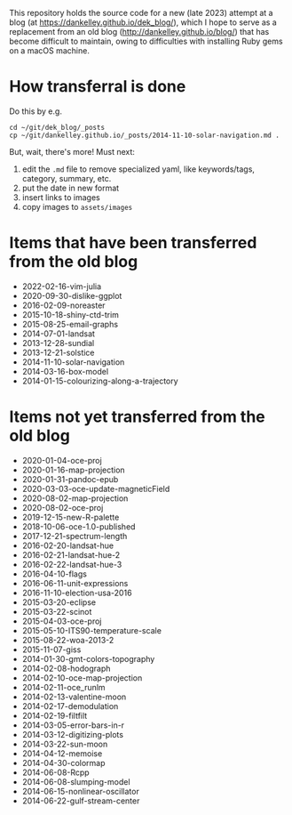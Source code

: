 This repository holds the source code for a new (late 2023) attempt at a blog
(at https://dankelley.github.io/dek_blog/), which I hope to serve as a
replacement from an old blog (http://dankelley.github.io/blog/) that has become
difficult to maintain, owing to difficulties with installing Ruby gems on a
macOS machine.

# How transferral is done

Do this by e.g.
```
cd ~/git/dek_blog/_posts
cp ~/git/dankelley.github.io/_posts/2014-11-10-solar-navigation.md .
```

But, wait, there's more!  Must next:
1. edit the `.md` file to remove specialized yaml, like keywords/tags,
   category, summary, etc.
2. put the date in new format
3. insert links to images
4. copy images to `assets/images`

# Items that have been transferred from the old blog

* 2022-02-16-vim-julia
* 2020-09-30-dislike-ggplot
* 2016-02-09-noreaster
* 2015-10-18-shiny-ctd-trim
* 2015-08-25-email-graphs
* 2014-07-01-landsat
* 2013-12-28-sundial
* 2013-12-21-solstice
* 2014-11-10-solar-navigation
* 2014-03-16-box-model
* 2014-01-15-colourizing-along-a-trajectory

# Items not yet transferred from the old blog

* 2020-01-04-oce-proj
* 2020-01-16-map-projection
* 2020-01-31-pandoc-epub
* 2020-03-03-oce-update-magneticField
* 2020-08-02-map-projection
* 2020-08-02-oce-proj
* 2019-12-15-new-R-palette
* 2018-10-06-oce-1.0-published
* 2017-12-21-spectrum-length
* 2016-02-20-landsat-hue
* 2016-02-21-landsat-hue-2
* 2016-02-22-landsat-hue-3
* 2016-04-10-flags
* 2016-06-11-unit-expressions
* 2016-11-10-election-usa-2016
* 2015-03-20-eclipse
* 2015-03-22-scinot
* 2015-04-03-oce-proj
* 2015-05-10-ITS90-temperature-scale
* 2015-08-22-woa-2013-2
* 2015-11-07-giss
* 2014-01-30-gmt-colors-topography
* 2014-02-08-hodograph
* 2014-02-10-oce-map-projection
* 2014-02-11-oce_runlm
* 2014-02-13-valentine-moon
* 2014-02-17-demodulation
* 2014-02-19-filtfilt
* 2014-03-05-error-bars-in-r
* 2014-03-12-digitizing-plots
* 2014-03-22-sun-moon
* 2014-04-12-memoise
* 2014-04-30-colormap
* 2014-06-08-Rcpp
* 2014-06-08-slumping-model
* 2014-06-15-nonlinear-oscillator
* 2014-06-22-gulf-stream-center

